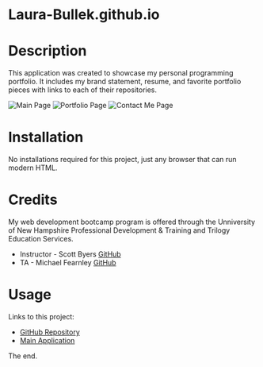 # Laura-Bullek.github.io


# Description
This application was created to showcase my personal programming portfolio. It includes my brand statement,
resume, and favorite portfolio pieces with links to each of their repositories. 

![Main Page](https://i.postimg.cc/7YvZktf2/Git-Hub-io-Index.png)
![Portfolio Page](https://i.postimg.cc/kX9Ps02f/Git-Hub-io-Portfolio.png)
![Contact Me Page](https://i.postimg.cc/wB1C3HrT/Git-Hub-io-Contact.png)


# Installation
No installations required for this project, just any browser that can run modern HTML.

# Credits 
My web development bootcamp program is offered through the Unniversity of New Hampshire Professional Development & Training and Trilogy Education Services.

- Instructor - Scott Byers [GitHub](https://github.com/switch120)
- TA - Michael Fearnley [GitHub](https://michaelfearnley.com/)

# Usage
Links to this project: 
* [GitHub Repository](https://github.com/Laura-Bullek/Laura-Bullek.github.io)
* [Main Application](https://laura-bullek.github.io/)

The end. 
